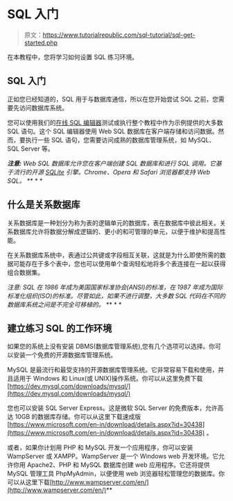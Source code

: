 # SQL 入门

> 原文：<https://www.tutorialrepublic.com/sql-tutorial/sql-get-started.php>

在本教程中，您将学习如何设置 SQL 练习环境。

## SQL 入门

正如您已经知道的，SQL 用于与数据库通信，所以在您开始尝试 SQL 之前，您需要先访问数据库系统。

您可以使用我们的[在线 SQL 编辑器](../codelab.php?topic=sql&file=select-all)测试或执行整个教程中作为示例提供的大多数 SQL 语句。这个 SQL 编辑器使用 Web SQL 数据库在客户端存储和访问数据。然而，要执行一些 SQL 语句，您需要访问成熟的数据库管理系统，如 MySQL、SQL Server 等。

 ***注意:** Web SQL 数据库允许您在客户端创建 SQL 数据库和进行 SQL 调用。它基于流行的开源 [SQLite](https://sqlite.org/) 引擎。Chrome、Opera 和 Safari 浏览器都支持 Web SQL。*  ** * *

## 什么是关系数据库

关系数据库是一种划分为称为表的逻辑单元的数据库，表在数据库中彼此相关。关系数据库允许将数据分解成逻辑的、更小的和可管理的单元，以便于维护和提高性能。

在关系数据库系统中，表通过公共键或字段相互关联，这就是为什么即使所需的数据可能存在于多个表中，您也可以使用单个查询轻松地将多个表连接在一起以获得组合数据集。

 *注意: SQL 在 1986 年成为美国国家标准协会(ANSI)的标准，在 1987 年成为国际标准化组织(ISO)的标准。尽管如此，如果不进行调整，大多数 SQL 代码在不同的数据库系统之间是不完全可移植的。*  ** * *

## 建立练习 SQL 的工作环境

如果您的系统上没有安装 DBMS(数据库管理系统),您有几个选项可以选择。你可以安装一个免费的开源数据库管理系统。

MySQL 是最流行和最受支持的开源数据库管理系统。它非常容易下载和使用，并且适用于 Windows 和 Linux(或 UNIX)操作系统。你可以从这里免费下载[https://dev.mysql.com/downloads/mysql/](https://dev.mysql.com/downloads/mysql/)

您也可以安装 SQL Server Express。这是微软 SQL Server 的免费版本，允许高达 10GB 的数据库存储。你可以从这里下载速成版[https://www.microsoft.com/en-in/download/details.aspx?id=30438](https://www.microsoft.com/en-in/download/details.aspx?id=30438) 。

或者，如果你计划用 PHP 和 MySQL 开发一个应用程序，你可以安装 WampServer 或 XAMPP。WampServer 是一个 Windows web 开发环境。它允许你用 Apache2、PHP 和 MySQL 数据库创建 web 应用程序。它还将提供 MySQL 管理工具 PhpMyAdmin，以便使用 web 浏览器轻松管理您的数据库。你可以从这里下载[http://www.wampserver.com/en/](http://www.wampserver.com/en/)**